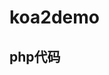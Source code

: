 # koa2demo
## php代码
    <?php
        $servername="localhost";
        $username="root";
        $password="";
        $con = mysqli_connect($servername,$username,$password);
	    if(!$con){
	        die('Could not connect:'.mysqli_error());
	    }else{
	        mysqli_query($con,"UPDATE yideng.t_goodnum SET count=count+1 WHERE id=1");
	    }
        mysqli_close($con);
    ?>
